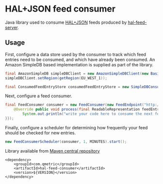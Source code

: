 HAL+JSON feed consumer
======================

Java library used to consume [HAL+JSON](http://stateless.co/hal_specification.html) feeds produced by [hal-feed-server](https://github.com/qmetric/hal-feed-server).

Usage
-----

First, configure a data store used by the consumer to track which feed entries need to be consumed, and which have already been consumed.
An Amazon SimpleDB based implementation is supplied as part of the library.

```java
final AmazonSimpleDB simpleDBClient = new AmazonSimpleDBClient(new BasicAWSCredentials("access key", "secret key"));
simpleDBClient.setRegion(getRegion(EU_WEST_1));

final ConsumedFeedEntryStore consumedFeedEntryStore = new SimpleDBConsumedEntryStore(simpleDBClient, "your-sdb-domain");
```

Next, configure a feed consumer.

```java
final FeedConsumer consumer = new FeedConsumer(new FeedEndpoint("http://your-feed-endpoint"), consumedFeedEntryStore, new ConsumerAction() {
    @Override public void process(final ReadableRepresentation feedEntry) {
        System.out.println("write your code here to consume the next feed entry...");
}});
```

Finally, configure a scheduler for determining how frequently your feed should be checked for new entries.

```java
new FeedConsumerScheduler(consumer, 1, MINUTES).start();
```


Library available from [Maven central repository](http://search.maven.org/)

```
<dependency>
    <groupId>com.qmetric</groupId>
    <artifactId>hal-feed-consumer</artifactId>
    <version>${VERSION}</version>
</dependency>
```